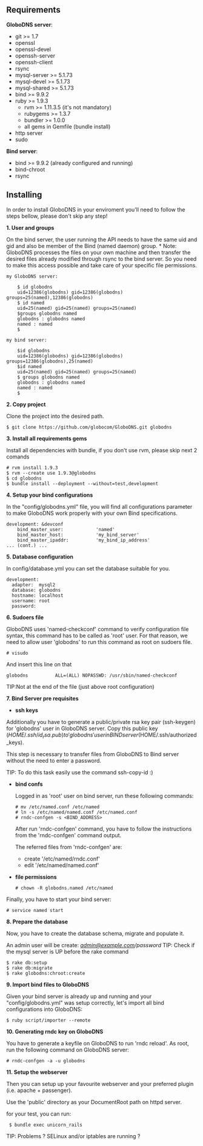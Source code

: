 ## Requirements

**GloboDNS server**:

* git >= 1.7
* openssl
* openssl-devel
* openssh-server
* openssh-client
* rsync
* mysql-server >= 5.1.73
* mysql-devel >= 5.1.73
* mysql-shared >= 5.1.73
* bind >= 9.9.2
* ruby >= 1.9.3
   * rvm >= 1.11.3.5 (it's not mandatory)
   * rubygems >= 1.3.7
   * bundler >= 1.0.0
   * all gems in Gemfile (bundle install)
* http server
* sudo

**Bind server**:

* bind >= 9.9.2 (already configured and running)
* bind-chroot
* rsync

## Installing

In order to install GloboDNS in your enviroment you'll need to follow the steps bellow, please don't skip any step!

**1. User and groups**

On the bind server, the user running the API needs to have the same uid and gid and also be member of the Bind (named daemon) group.
    * Note: GloboDNS processes the files on your own machine and then transfer the desired files already modified through rsync to the bind server. So you need to make this access possible and take care of your specific file permissions.

    my GloboDNS server:

        $ id globodns
        uid=12386(globodns) gid=12386(globodns) groups=25(named),12386(globodns)
        $ id named
        uid=25(named) gid=25(named) groups=25(named)
        $groups globodns named
        globodns : globodns named
        named : named
        $

    my bind server:

        $id globodns
        uid=12386(globodns) gid=12386(globodns) groups=12386(globodns),25(named)
        $id named
        uid=25(named) gid=25(named) groups=25(named)
        $ groups globodns named
        globodns : globodns named
        named : named
        $

**2. Copy project**

Clone the project into the desired path.

    $ git clone https://github.com/globocom/GloboDNS.git globodns

**3. Install all requirements gems**

Install all dependencies with bundle, if you don't use rvm, please skip next 2 comands

    # rvm install 1.9.3
    $ rvm --create use 1.9.3@globodns
    $ cd globodns
    $ bundle install --deployment --without=test,development 

**4. Setup your bind configurations**

In the "config/globodns.yml" file, you will find all configurations parameter to make GloboDNS work properly with your own Bind specifications.

    development: &devconf
        bind_master_user:            'named'
        bind_master_host:            'my_bind_server'
        bind_master_ipaddr:          'my_bind_ip_address'
    ... (cont.) ...

**5. Database configuration**

In config/database.yml you can set the database suitable for you.

    development:
      adapter:  mysql2
      database: globodns
      hostname: localhost
      username: root
      password:

**6. Sudoers file**

GloboDNS uses 'named-checkconf' command to verify configuration file syntax, this command has to be called as 'root' user. For that reason, we need to allow user 'globodns' to run this command as root on sudoers file.

    # visudo

And insert this line on that

    globodns          ALL=(ALL) NOPASSWD: /usr/sbin/named-checkconf
TIP:Not at the end of the file (just above root configuration)

**7. Bind Server pre requisites**

  * **ssh keys**

  Additionally you have to generate a public/private rsa key pair (ssh-keygen) for 'globodns' user in GloboDNS server. Copy this public key ($HOME/.ssh/id_rsa.pub) to 'globodns' user in BIND server ($HOME/.ssh/authorized_keys).

  This step is necessary to transfer files from GloboDNS to Bind server without the need to enter a password.

TIP: To do this task easily use the command ssh-copy-id :)

  * **bind confs**

    Logged in as 'root' user on bind server, run these following commands:

        # mv /etc/named.conf /etc/named
        # ln -s /etc/named/named.conf /etc/named.conf
        # rndc-confgen -s <BIND_ADDRESS>

    After run 'rndc-confgen' command, you have to follow the instructions from the 'rndc-confgen' command output.

    The referred files from 'rndc-confgen' are:
     - create '/etc/named/rndc.conf'
     - edit '/etc/named/named.conf'

  * **file permissions**

        # chown -R globodns.named /etc/named


Finally, you have to start your bind server:

    # service named start


**8. Prepare the database**

Now, you have to create the database schema, migrate and populate it.

An admin user will be create: *admin@example.com/password*
TIP: Check if the mysql server is UP before the rake command 

    $ rake db:setup
    $ rake db:migrate
    $ rake globodns:chroot:create

**9. Import bind files to GloboDNS**

Given your bind server is already up and running and your "config/globodns.yml" was setup correctly, let's import
all bind configurations into GloboDNS: 

    $ ruby script/importer --remote

**10. Generating rndc key on GloboDNS**

You have to generate a keyfile on GloboDNS to run 'rndc reload'. As root, run the following command on GloboDNS server:

    # rndc-confgen -a -u globodns

**11. Setup the webserver**

Then you can setup up your favourite webserver and your preferred plugin (i.e. apache + passenger).

Use the 'public' directory as your DocumentRoot path on httpd server.

for your test, you can run:

     $ bundle exec unicorn_rails
     
TIP: Problems ? SELinux and/or iptables are running ? 

